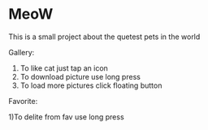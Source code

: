 # MeoW
This is a small project about the quetest pets in the world

Gallery:

1) To like cat just tap an icon
2) To download picture use long press
3) To load more pictures click floating button

Favorite:

1)To delite from fav use long press

